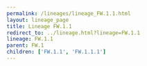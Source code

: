 ```yaml
---
permalink: /lineages/lineage_FW.1.1.html
layout: lineage_page
title: Lineage FW.1.1
redirect_to: ../lineage.html?lineage=FW.1.1
lineage: FW.1.1
parent: FW.1
children: ['FW.1.1', 'FW.1.1.1']
---
```

